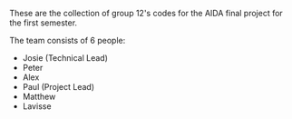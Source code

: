 These are the collection of group 12's codes for the AIDA final project for the first semester.

The team consists of 6 people:
- Josie (Technical Lead)
- Peter
- Alex
- Paul (Project Lead)
- Matthew
- Lavisse
